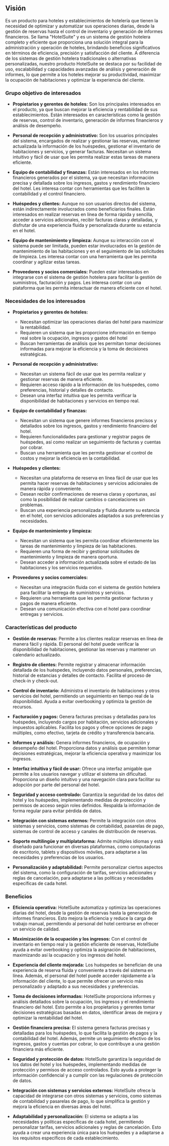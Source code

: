 ## Visión

Es un producto para hoteles y establecimientos de hotelería que tienen la necesidad de optimizar y automatizar sus operaciones diarias, desde la gestión de reservas hasta el control de inventario y generación de informes financieros. Se llama "HotelSuite" y es un sistema de gestión hotelera completo y eficiente que proporciona una solución integral para la administración y operación de hoteles, brindando beneficios significativos en términos de eficiencia, precisión y satisfacción del cliente. A diferencia de los sistemas de gestión hotelera tradicionales o alternativas personalizadas, nuestro producto HotelSuite se destaca por su facilidad de uso, escalabilidad y capacidades avanzadas de análisis y generación de informes, lo que permite a los hoteles mejorar su productividad, maximizar la ocupación de habitaciones y optimizar la experiencia del cliente.

### Grupo objetivo de interesados

- **Propietarios y gerentes de hoteles:** Son los principales interesados en el producto, ya que buscan mejorar la eficiencia y rentabilidad de sus establecimientos. Están interesados en características como la gestión de reservas, control de inventario, generación de informes financieros y análisis de desempeño.

- **Personal de recepción y administrativo:** Son los usuarios principales del sistema, encargados de realizar y gestionar las reservas, mantener actualizada la información de los huéspedes, gestionar el inventario de habitaciones y servicios, y generar facturas. Necesitan un sistema intuitivo y fácil de usar que les permita realizar estas tareas de manera eficiente.

- **Equipo de contabilidad y finanzas:** Están interesados en los informes financieros generados por el sistema, ya que necesitan información precisa y detallada sobre los ingresos, gastos y rendimiento financiero del hotel. Les interesa contar con herramientas que les faciliten la contabilidad y el control financiero.

- **Huéspedes y clientes:** Aunque no son usuarios directos del sistema, están indirectamente involucrados como beneficiarios finales. Están interesados en realizar reservas en línea de forma rápida y sencilla, acceder a servicios adicionales, recibir facturas claras y detalladas, y disfrutar de una experiencia fluida y personalizada durante su estancia en el hotel.

- **Equipo de mantenimiento y limpieza:** Aunque su interacción con el sistema puede ser limitada, pueden estar involucrados en la gestión de mantenimiento de las habitaciones y en el seguimiento de las solicitudes de limpieza. Les interesa contar con una herramienta que les permita coordinar y agilizar estas tareas.

- **Proveedores y socios comerciales:** Pueden estar interesados en integrarse con el sistema de gestión hotelera para facilitar la gestión de suministros, facturación y pagos. Les interesa contar con una plataforma que les permita interactuar de manera eficiente con el hotel.

### Necesidades de los interesados

- **Propietarios y gerentes de hoteles:**
  - Necesitan optimizar las operaciones diarias del hotel para maximizar la rentabilidad.
  - Requieren un sistema que les proporcione información en tiempo real sobre la ocupación, ingresos y gastos del hotel
  - Buscan herramientas de análisis que les permitan tomar decisiones informadas para mejorar la eficiencia y la toma de decisiones estratégicas.
- **Personal de recepción y administrativo:**

  - Necesitan un sistema fácil de usar que les permita realizar y gestionar reservas de manera eficiente.
  - Requieren acceso rápido a la información de los huéspedes, como preferencias, historial y detalles de contacto.
  - Desean una interfaz intuitiva que les permita verificar la disponibilidad de habitaciones y servicios en tiempo real.

- **Equipo de contabilidad y finanzas:**

  - Necesitan un sistema que genere informes financieros precisos y detallados sobre los ingresos, gastos y rendimiento financiero del hotel.
  - Requieren funcionalidades para gestionar y registrar pagos de huéspedes, así como realizar un seguimiento de facturas y cuentas por cobrar.
  - Buscan una herramienta que les permita gestionar el control de costos y mejorar la eficiencia en la contabilidad.

- **Huéspedes y clientes:**

  - Necesitan una plataforma de reserva en línea fácil de usar que les permita hacer reservas de habitaciones y servicios adicionales de manera rápida y conveniente.
  - Desean recibir confirmaciones de reserva claras y oportunas, así como la posibilidad de realizar cambios o cancelaciones sin problemas.
  - Buscan una experiencia personalizada y fluida durante su estancia en el hotel, con servicios adicionales adaptados a sus preferencias y necesidades.

- **Equipo de mantenimiento y limpieza:**

  - Necesitan un sistema que les permita coordinar eficientemente las tareas de mantenimiento y limpieza de las habitaciones.
  - Requieren una forma de recibir y gestionar solicitudes de mantenimiento y limpieza de manera oportuna.
  - Desean acceder a información actualizada sobre el estado de las habitaciones y los servicios requeridos.

- **Proveedores y socios comerciales:**

  - Necesitan una integración fluida con el sistema de gestión hotelera para facilitar la entrega de suministros y servicios.
  - Requieren una herramienta que les permita gestionar facturas y pagos de manera eficiente.
  - Desean una comunicación efectiva con el hotel para coordinar entregas y servicios.

### Características del producto

- **Gestión de reservas:** Permite a los clientes realizar reservas en línea de manera fácil y rápida. El personal del hotel puede verificar la disponibilidad de habitaciones, gestionar las reservas y mantener un calendario actualizado.

- **Registro de clientes:** Permite registrar y almacenar información detallada de los huéspedes, incluyendo datos personales, preferencias, historial de estancias y detalles de contacto. Facilita el proceso de check-in y check-out.

- **Control de inventario:** Administra el inventario de habitaciones y otros servicios del hotel, permitiendo un seguimiento en tiempo real de la disponibilidad. Ayuda a evitar overbooking y optimiza la gestión de recursos.

- **Facturación y pagos:** Genera facturas precisas y detalladas para los huéspedes, incluyendo cargos por habitación, servicios adicionales y impuestos aplicables. Facilita los pagos y ofrece opciones de pago múltiples, como efectivo, tarjeta de crédito y transferencia bancaria.

- **Informes y análisis:** Genera informes financieros, de ocupación y desempeño del hotel. Proporciona datos y análisis que permiten tomar decisiones estratégicas, mejorar la eficiencia operativa y maximizar los ingresos.

- **Interfaz intuitiva y fácil de usar:** Ofrece una interfaz amigable que permite a los usuarios navegar y utilizar el sistema sin dificultad. Proporciona un diseño intuitivo y una navegación clara para facilitar su adopción por parte del personal del hotel.

- **Seguridad y acceso controlado:** Garantiza la seguridad de los datos del hotel y los huéspedes, implementando medidas de protección y permisos de acceso según roles definidos. Respalda la información de forma regular para evitar pérdida de datos.

- **Integración con sistemas externos:** Permite la integración con otros sistemas y servicios, como sistemas de contabilidad, pasarelas de pago, sistemas de control de acceso y canales de distribución de reservas.

- **Soporte multilingüe y multiplataforma:** Admite múltiples idiomas y está diseñado para funcionar en diversas plataformas, como computadoras de escritorio, tablets y dispositivos móviles, para adaptarse a las necesidades y preferencias de los usuarios.

- **Personalización y adaptabilidad:** Permite personalizar ciertos aspectos del sistema, como la configuración de tarifas, servicios adicionales y reglas de cancelación, para adaptarse a las políticas y necesidades específicas de cada hotel.

### Beneficios

- **Eficiencia operativa:** HotelSuite automatiza y optimiza las operaciones diarias del hotel, desde la gestión de reservas hasta la generación de informes financieros. Esto mejora la eficiencia y reduce la carga de trabajo manual, permitiendo al personal del hotel centrarse en ofrecer un servicio de calidad.

- **Maximización de la ocupación y los ingresos:** Con el control de inventario en tiempo real y la gestión eficiente de reservas, HotelSuite ayuda a evitar overbooking y optimiza la asignación de habitaciones, maximizando así la ocupación y los ingresos del hotel.

- **Experiencia del cliente mejorada:** Los huéspedes se benefician de una experiencia de reserva fluida y conveniente a través del sistema en línea. Además, el personal del hotel puede acceder rápidamente a la información del cliente, lo que permite ofrecer un servicio más personalizado y adaptado a sus necesidades y preferencias.

- **Toma de decisiones informadas:** HotelSuite proporciona informes y análisis detallados sobre la ocupación, los ingresos y el rendimiento financiero del hotel. Esto permite a los propietarios y gerentes tomar decisiones estratégicas basadas en datos, identificar áreas de mejora y optimizar la rentabilidad del hotel.

- **Gestión financiera precisa:** El sistema genera facturas precisas y detalladas para los huéspedes, lo que facilita la gestión de pagos y la contabilidad del hotel. Además, permite un seguimiento efectivo de los ingresos, gastos y cuentas por cobrar, lo que contribuye a una gestión financiera más eficiente.

- **Seguridad y protección de datos:** HotelSuite garantiza la seguridad de los datos del hotel y los huéspedes, implementando medidas de protección y permisos de acceso controlados. Esto ayuda a proteger la información confidencial y a cumplir con las regulaciones de protección de datos.

- **Integración con sistemas y servicios externos:** HotelSuite ofrece la capacidad de integrarse con otros sistemas y servicios, como sistemas de contabilidad y pasarelas de pago, lo que simplifica la gestión y mejora la eficiencia en diversas áreas del hotel.

- **Adaptabilidad y personalización:** El sistema se adapta a las necesidades y políticas específicas de cada hotel, permitiendo personalizar tarifas, servicios adicionales y reglas de cancelación. Esto ayuda a crear una experiencia única para los huéspedes y a adaptarse a los requisitos específicos de cada establecimiento.
